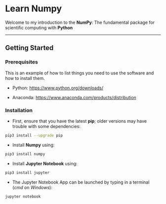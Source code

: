 # Learn Numpy

Welcome to my introduction to the **NumPy**: The fundamental package for scientific computing with **Python**

---

## Getting Started

### Prerequisites

This is an example of how to list things you need to use the software and how to install them.

- Python: https://www.python.org/downloads/

- Anaconda: https://www.anaconda.com/products/distribution

### Installation

- First, ensure that you have the latest **pip**; older versions may have trouble with some dependencies:

```sh
pip3 install --upgrade pip
```

- Install **Numpy** using:

```sh
pip3 install numpy
```

- Install **Jupyter Notebook** using:

```sh
pip3 install jupyter
```

- The Jupyter Notebook App can be launched by typing in a terminal (*cmd* on *Windows*):

```sh
jupyter notebook
```
